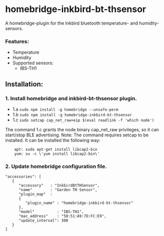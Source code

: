 # homebridge-inkbird-bt-thsensor
A homebridge-plugin for the Inkbird bluetooth temperature- and humidity-sensors.

### Features:
- Temperature
- Humidity
- Supported sensors:
   - IBS-TH1

## Installation:

### 1. Install homebridge and inkbird-bt-thsensor plugin.
- 1.a `sudo npm install -g homebridge --unsafe-perm`
- 1.b `sudo npm install -g homebridge-inkbird-bt-thsensor`
- 1.c `sudo setcap cap_net_raw+eip $(eval readlink -f 'which node')`

The command 1.c grants the node binary cap_net_raw privileges, so it can start/stop BLE advertising.
Note: The command requires setcap to be installed. It can be installed the following way:
```
    apt: sudo apt-get install libcap2-bin
    yum: su -c \'yum install libcap2-bin\'
```

### 2. Update homebridge configuration file.
```
"accessories": [
   {
      "accessory"   : "InkbirdBtTHSensor",
      "name"        : "Garden TH Sensor",
      "plugin_map"  :
      {
         "plugin_name" : "homebridge-inkbird-bt-thsensor"
      },
      "model"          : "IBS-TH1",
      "mac_address"    : "50:51:A9:7D:FC:E9",
      "update_interval": 300
   }
]
```
